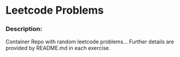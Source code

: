 # Leetcode Problems
### Description:

Container Repo with random leetcode problems...
Further details are provided by README.md in each exercise.
